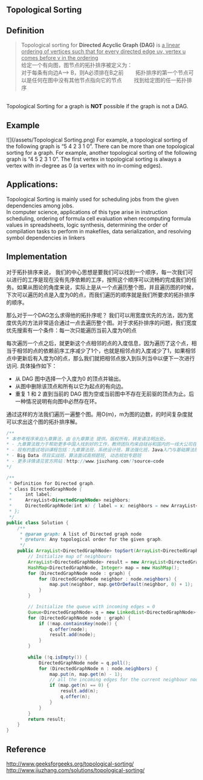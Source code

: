 ## Topological Sorting

## Definition

>Topological sorting for **Directed Acyclic Graph (DAG)** is <u>a linear ordering of vertices such that for every directed edge uv, vertex u comes before v in the ordering</u>
<br>给定一个有向图，图节点的拓扑排序被定义为：
<br>对于每条有向边A--> B，则A必须排在B之前　　
拓扑排序的第一个节点可以是任何在图中没有其他节点指向它的节点　　
找到给定图的任一拓扑排序



<br>Topological Sorting for a graph is **NOT** possible if the graph is not a DAG.

## Example
![](/assets/Topological Sorting.png)
For example, a topological sorting of the following graph is “5 4 2 3 1 0”. There can be more than one topological sorting for a graph. For example, another topological sorting of the following graph is “4 5 2 3 1 0”. The first vertex in topological sorting is always a vertex with in-degree as 0 (a vertex with no in-coming edges).

## Applications:
Topological Sorting is mainly used for scheduling jobs from the given dependencies among jobs. 
<br>In computer science, applications of this type arise in instruction scheduling, ordering of formula cell evaluation when recomputing formula values in spreadsheets, logic synthesis, determining the order of compilation tasks to perform in makefiles, data serialization, and resolving symbol dependencies in linkers

## Implementation
对于拓扑排序来说， 我们的中心思想是要我们可以找到一个顺序，每一次我们可以进行的工序是现在没有先序依赖的工序，按照这个顺序可以流畅的完成我们的任务。如果从图论的角度来说，实际上是从一个点遍历整个图，并且遍历图的时候，下次可以遍历的点是入度为0的点，而我们遍历的顺序就是我们所要求的拓扑排序的顺序。


那么对于一个DAG怎么求得他的拓扑序呢？
我们可以用宽度优先的方法，因为宽度优先的方法非常适合通过一点去遍历整个图。对于求拓扑排序的问题，我们宽度优先搜索有一个条件：每一次只能遍历当前入度为0的点

每次遍历一个点之后，就更新这个点相邻的点的入度信息，因为遍历了这个点，相当于相邻的点的依赖前序工序减少了1个，也就是相邻点的入度减少了1，如果相邻点中更新后有入度为0的点，那么我们就把相邻点放入到队列当中以便下一次进行访问. 具体操作如下：
- 从 DAG 图中选择一个入度为0 的顶点并输出。
- 从图中删除该顶点和所有以它为起点的有向边。
- 重复 1 和 2 直到当前的 DAG 图为空或当前图中不存在无前驱的顶点为止。后一种情况说明有向图中必然存在环。

通过这样的方法我们遍历一遍整个图。用O(m)，m为图的边数，的时间复杂度就可以求出这个图的拓扑排序解。

``` java
/**
* 本参考程序来自九章算法，由 @九章算法 提供。版权所有，转发请注明出处。
* - 九章算法致力于帮助更多中国人找到好的工作，教师团队均来自硅谷和国内的一线大公司在职工程师。
* - 现有的面试培训课程包括：九章算法班，系统设计班，算法强化班，Java入门与基础算法班，Android 项目实战班，
* - Big Data 项目实战班，算法面试高频题班, 动态规划专题班
* - 更多详情请见官方网站：http://www.jiuzhang.com/?source=code
*/ 

/**
 * Definition for Directed graph.
 * class DirectedGraphNode {
 *     int label;
 *     ArrayList<DirectedGraphNode> neighbors;
 *     DirectedGraphNode(int x) { label = x; neighbors = new ArrayList<DirectedGraphNode>(); }
 * };
 */
public class Solution {
    /**
     * @param graph: A list of Directed graph node
     * @return: Any topological order for the given graph.
     */    
    public ArrayList<DirectedGraphNode> topSort(ArrayList<DirectedGraphNode> graph) {
        // Initialize map of neighbours
        ArrayList<DirectedGraphNode> result = new ArrayList<DirectedGraphNode>();
        HashMap<DirectedGraphNode, Integer> map = new HashMap();
        for (DirectedGraphNode node : graph) {
            for (DirectedGraphNode neighbor : node.neighbors) {
                map.put(neighbor, map.getOrDefault(neighbor, 0) + 1);
            }
        }

        // Initialize the queue with incoming edges = 0
        Queue<DirectedGraphNode> q = new LinkedList<DirectedGraphNode>();
        for (DirectedGraphNode node : graph) {
            if (!map.containsKey(node)) {
                q.offer(node);
                result.add(node);
            }
        }
        
        while (!q.isEmpty()) {
            DirectedGraphNode node = q.poll();
            for (DirectedGraphNode n : node.neighbors) {
                map.put(n, map.get(n) - 1);
                // all the incoming edges for the current neighbour node is resolved
                if (map.get(n) == 0) {
                    result.add(n);
                    q.offer(n);
                }
            }
        }
        return result;
    }
}
```
## Reference
http://www.geeksforgeeks.org/topological-sorting/
http://www.jiuzhang.com/solutions/topological-sorting/